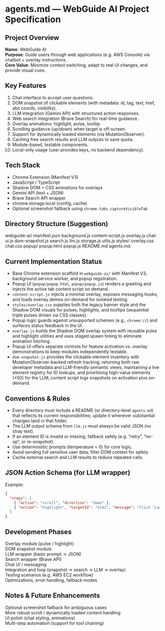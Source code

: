 # agents.md — WebGuide AI Project Specification

## Project Overview  
**Name**: WebGuide AI  
**Purpose**: Guide users through web applications (e.g. AWS Console) via chatbot + overlay instructions.  
**Core Value**: Minimize context switching, adapt to real UI changes, and provide visual cues.

## Key Features  
1. Chat interface to accept user questions.  
2. DOM snapshot of clickable elements (with metadata: id, tag, text, href, abs coords, visibility).  
3. LLM integration (Gemini API) with structured action responses.  
4. Web search integration (Brave Search) for real-time guidance.  
5. Overlay animations: highlight, pulse, tooltip.  
6. Scrolling guidance (up/down) when target is off-screen.  
7. Support for dynamically loaded elements (via MutationObserver).  
8. Caching free search results and LLM outputs to save quota.  
9. Module-based, testable components.  
10. Local-only usage (user provides keys, no backend dependency).

## Tech Stack  
- Chrome Extension (Manifest V3)  
- JavaScript / TypeScript  
- Shadow DOM + CSS animations for overlays  
- Gemini API (text + JSON)  
- Brave Search API wrapper  
- chrome.storage.local (config, cache)  
- Optional screenshot fallback using `chrome.tabs.captureVisibleTab`

## Directory Structure (Suggestion)  
webguide-ai/
manifest.json
background.js
content-script.js
overlay.js
chat-ui.js
dom-snapshot.js
search.js
llm.js
storage.js
utils.js
styles/
overlay.css
chat.css
popup/
popup.html
popup.js
README.md
agents.md

## Current Implementation Status  
- Base Chrome extension scaffold in `webguide-ai/` with Manifest V3, background service worker, and popup registration.  
- Popup UI (`popup/popup.html`, `popup/popup.js`) renders a greeting and injects the active tab content script on demand.  
- `content-script.js` injects a minimal overlay, exposes messaging hooks, and loads overlay demos on-demand for isolated testing.  
- `styles/overlay.css` supplies both the legacy banner style and the Shadow DOM visuals for pulses, highlights, and tooltips (sequential triple pulses driven via CSS classes).
- Popup logic guards against unsupported schemes (e.g., `chrome://`) and surfaces status feedback in the UI.
- `overlay.js` builds the Shadow DOM overlay system with reusable pulse and highlight utilities and uses staged spawn timing to eliminate animation hitching.
- Popup UI offers separate controls for feature activation vs. overlay demonstrations to keep modules independently testable.
- `dom-snapshot.js` provides the clickable-element inventory with MutationObserver-backed refresh tracking, returning both raw developer metadata and LLM-friendly semantic views, maintaining a live element registry for ID lookups, and prioritising high-value elements (≤50) for the LLM; content script logs snapshots on activation plus on-demand.

## Conventions & Rules  
- Every directory must include a README (or directory-level `agents.md`) that reflects its current responsibilities; update it whenever substantial changes land in that folder.  
- The LLM output schema from `llm.js` must always be valid JSON (no stray text).  
- If an element ID is invalid or missing, fallback safely (e.g. “retry”, “no-op”, or re-snapshot).  
- Use deterministic prompts (temperature = 0) for core logic.  
- Avoid sending full sensitive user data; filter DOM context for safety.  
- Cache external search and LLM results to reduce repeated calls.

## JSON Action Schema (for LLM wrapper)  
Example:
```json
{
  "steps": [
    { "action": "scroll", "direction": "down" },
    { "action": "highlight", "targetId": "el42", "message": "Click ‘Launch Instance’" }
  ]
}
```

## Development Phases  
Overlay module (pulse / highlight)  
DOM snapshot module  
LLM wrapper (basic prompt → JSON)  
Search wrapper (Brave API)  
Chat UI / messaging  
Integration and loop (snapshot → search → LLM → overlay)  
Testing scenarios (e.g. AWS EC2 workflow)  
Optimizations, error handling, fallback modes

## Notes & Future Enhancements  
Optional screenshot fallback for ambiguous cases  
More robust scroll / dynamically loaded content handling  
UI polish (chat styling, animations)  
Multi-step automation (support for tool chaining)
